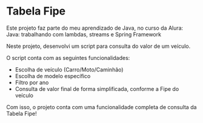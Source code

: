 # Tabela Fipe

Este projeto faz parte do meu aprendizado de Java, no curso da Alura: Java: trabalhando com lambdas, streams e Spring Framework 

Neste projeto, desenvolvi um script para consulta do valor de um veículo.

O script conta com as seguintes funcionalidades:

- Escolha de veículo (Carro/Moto/Caminhão)
- Escolha de modelo específico
- Filtro por ano
- Consulta de valor final de forma simplificada, conforme a Fipe do veículo

Com isso, o projeto conta com uma funcionalidade completa de consulta da Tabela Fipe!
